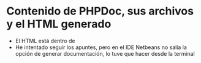 # Contenido de PHPDoc, sus archivos y el HTML generado
- El HTML está dentro de
- He intentado seguir los apuntes, pero en el IDE Netbeans no salía la opción de generar documentación, lo tuve que hacer desde la terminal
